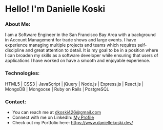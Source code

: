 # Hello! I'm Danielle Koski

### About Me:

I am a Software Engineer in the San Francisco Bay Area with a background in Account Management for trade shows and large events. I have experience managing multiple projects and teams which requires self-discipline and great attention to detail. It is my goal to be in a position where I can broaden my skills as a software developer while ensuring that users of applications I have worked on have a smooth and enjoyable experience.

### Technologies:

HTML5 | CSS3 | JavaScript | jQuery | Node.js | Express.js | React.js | MongoDB | Mongoose | Ruby on Rails | PostgreSQL

### Contact:

- You can reach me at dkoski426@gmail.com
- Connect with me on LinkedIn: [My Profile](https://www.linkedin.com/in/danielle-koski/)
- Check out my Portfolio here: https://www.daniellekoski.dev/
